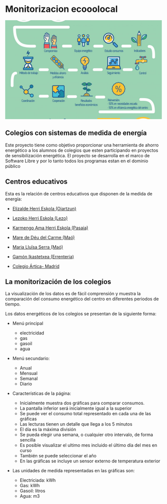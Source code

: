 # Monitorizacion ecooolocal
 
 <center>
 <img src="./docs/proceso.jpg" width="600">
 </center>
 
## Colegios con sistemas de medida de energía

Este proyecto tiene como objetivo proporcionar una herramienta de ahorro energético a los alumnos de colegios que esten participando en proyectos de sensibilización energética.
El proyecto se desarrolla en el marco de Software Libre y por lo tanto todos los programas estan en el dominio público


## Centros educativos
Esta es la relación de centros educativos que disponen de la medida de energía:

* [Elizalde Herri Eskola (Oiartzun) ](http://91.121.157.131/emoncms/dashboard/view?id=41)

* [Lezoko Herri Eskola (Lezo) ](http://91.121.157.131/emoncms/dashboard/view?id=58)

* [Karmengo Ama Herri Eskola (Pasaia) ](http://91.121.157.131/emoncms/dashboard/view?id=42)

* [Mare de Déu del Carme (Maó) ](http://91.121.157.131/emoncms/dashboard/view?id=62)

* [Maria Lluïsa Serra (Maó) ](http://91.121.157.131/emoncms/dashboard/view?id=67)

* [Gamón Ikastetxea (Errenteria) ](https://app.energomonitor.cz/login?next=/)

* [Colegio Ártica- Madrid ](http://data.endef.com/emoncms/dashboard/view?id=72)



## La monitorización de los colegios
La visualización de los datos es de fácil comprensión y muestra la comparación del consumo energético del centro en diferentes periodos de tiempo. 

Los datos energéticos de los colegios se presentan de la siguiente forma:

* Menú principal
    * electricidad 
    * gas
    * gasoil
    * agua
    
* Menú secundario:
    * Anual 
    * Mensual
    * Semanal 
    * Diario

* Características de la página:
    * Inicialmente muestra dos gráficas para comparar consumos. 
    * La pantalla inferior será inicialmente igual a la superior
    * Se puede ver el consumo total representado en cada una de las gráficas
    * Las lecturas tienen un detalle que llega a los 5 minutos
    * El día es la máxima división
    * Se pueda elegir una semana, o cualquier otro intervalo, de forma sencilla
    * Es posible visualizar el ultimo mes incluido el último día del mes en curso
    * También se puede seleccionar el año
    * En las gráficas se incluye un sensor externo de temperatura exterior
    
* Las unidades de medida representadas en las gráficas son:
    * Electriciada: kWh
    * Gas: kWh
    * Gasoil: litros
    * Agua: m3

